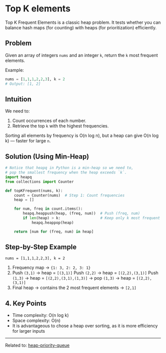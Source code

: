 # Top K elements
Top K Frequent Elements is a classic heap problem. It tests whether you can balance hash maps (for counting) with heaps (for prioritization) efficiently.

## Problem

Given an array of integers `nums` and an integer `k`, return the `k` most frequent elements.

Example:

```python
nums = [1,1,1,2,2,3], k = 2
# Output: [1, 2]
```


## Intuition

We need to:

1. Count occurrences of each number.
2. Retrieve the top `k` with the highest frequencies.

Sorting all elements by frequency is O(n log n),
but a heap can give O(n log k) — faster for large `n`.


## Solution (Using Min-Heap)

```python
# Notice that heapq in Python is a min-heap so we need to, 
# pop the smallest frequency when the heap exceeds `k`.
import heapq
from collections import Counter

def topKFrequent(nums, k):
    count = Counter(nums)  # Step 1: Count frequencies
    heap = []

    for num, freq in count.items():
        heapq.heappush(heap, (freq, num))  # Push (freq, num)
        if len(heap) > k:                  # Keep only k most frequent
            heapq.heappop(heap)

    return [num for (freq, num) in heap]
```

## Step-by-Step Example

`nums = [1,1,1,2,2,3], k = 2`

1. Frequency map → `{1: 3, 2: 2, 3: 1}`
2. Push `(3,1)` → heap = `[(3,1)]`
   Push `(2,2)` → heap = `[(2,2),(3,1)]`
   Push `(1,3)` → heap = `[(2,2),(3,1),(1,3)]` → pop `(1,3)` → heap = `[(2,2),(3,1)]`
3. Final heap → contains the 2 most frequent elements → `[2,1]`


## 4. Key Points

* Time complexity: O(n log k)
* Space complexity: O(n)
* It is advantageous to chose a heap over sorting, as it is more efficiency for larger inputs

<hr>

Related to: [heap-priority-queue](heap-priority-queue)
